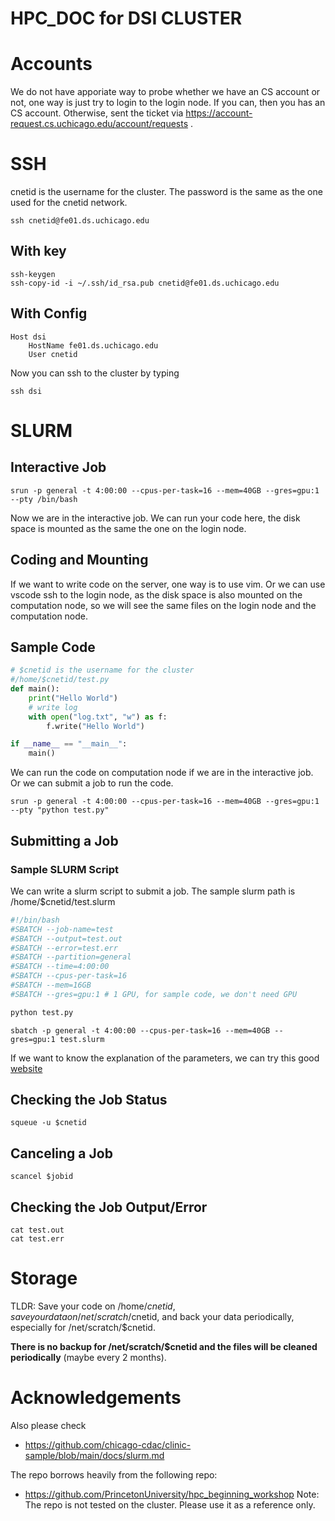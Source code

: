 # HPC_DOC for DSI CLUSTER
# Accounts
We do not have apporiate way to probe whether we have an CS account or not, one way is just try to login to the login node. If you can, then you has an CS account. Otherwise, sent the ticket via https://account-request.cs.uchicago.edu/account/requests .
# SSH
cnetid is the username for the cluster. The password is the same as the one used for the cnetid network. 
```
ssh cnetid@fe01.ds.uchicago.edu
```
## With key
```
ssh-keygen
ssh-copy-id -i ~/.ssh/id_rsa.pub cnetid@fe01.ds.uchicago.edu
```
## With Config
```
Host dsi
    HostName fe01.ds.uchicago.edu
    User cnetid
```
Now you can ssh to the cluster by typing
```
ssh dsi
```
# SLURM
## Interactive Job
```
srun -p general -t 4:00:00 --cpus-per-task=16 --mem=40GB --gres=gpu:1 --pty /bin/bash
```
Now we are in the interactive job. We can run your code here, the disk space is mounted as the same the one on the login node.

## Coding and Mounting
If we want to write code on the server, one way is to use vim. Or we can use vscode ssh to the login node, as the disk space is also mounted on the computation node, so we will see the same files on the login node and the computation node.

## Sample Code
```python
# $cnetid is the username for the cluster
#/home/$cnetid/test.py
def main():
    print("Hello World")
    # write log
    with open("log.txt", "w") as f:
        f.write("Hello World")

if __name__ == "__main__":
    main()
```
We can run the code on computation node if we are in the interactive job. Or we can submit a job to run the code.
```
srun -p general -t 4:00:00 --cpus-per-task=16 --mem=40GB --gres=gpu:1 --pty "python test.py"
```
## Submitting a Job
### Sample SLURM Script
We can write a slurm script to submit a job. The sample slurm path is /home/$cnetid/test.slurm

```bash
#!/bin/bash
#SBATCH --job-name=test
#SBATCH --output=test.out
#SBATCH --error=test.err
#SBATCH --partition=general
#SBATCH --time=4:00:00
#SBATCH --cpus-per-task=16
#SBATCH --mem=16GB
#SBATCH --gres=gpu:1 # 1 GPU, for sample code, we don't need GPU

python test.py
```

```
sbatch -p general -t 4:00:00 --cpus-per-task=16 --mem=40GB --gres=gpu:1 test.slurm
```

If we want to know the explanation of the parameters, we can try this good [website](https://explainshell.com/explain?cmd=sbatch+-p+general+-t+4%3A00%3A00+--cpus-per-task%3D16+--mem%3D40GB+--gres%3Dgpu%3A1+test.slurm)


## Checking the Job Status

```
squeue -u $cnetid
```
## Canceling a Job

```
scancel $jobid
```
## Checking the Job Output/Error

```
cat test.out
cat test.err
```

# Storage
TLDR: Save your code on /home/$cnetid, save your data on /net/scratch/$cnetid, and back your data periodically, especially for /net/scratch/$cnetid.

**There is no backup for /net/scratch/$cnetid and the files will be cleaned periodically** (maybe every 2 months).




# Acknowledgements
Also please check
- https://github.com/chicago-cdac/clinic-sample/blob/main/docs/slurm.md

The repo borrows heavily from the following repo:
- https://github.com/PrincetonUniversity/hpc_beginning_workshop
Note: The repo is not tested on the cluster. Please use it as a reference only.

